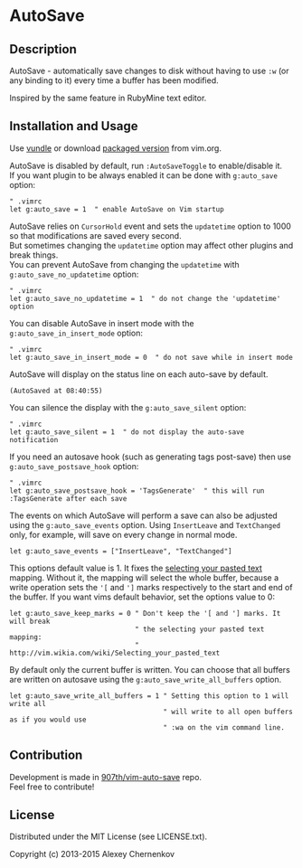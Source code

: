 # AutoSave

## Description

AutoSave - automatically save changes to disk without having to use `:w` (or any binding to it) every time a buffer has been modified.

Inspired by the same feature in RubyMine text editor.

## Installation and Usage

Use [vundle](https://github.com/gmarik/vundle) or
download [packaged version](http://www.vim.org/scripts/script.php?script_id=4521) from vim.org.

AutoSave is disabled by default, run `:AutoSaveToggle` to enable/disable it.  
If you want plugin to be always enabled it can be done with `g:auto_save` option:

```VimL
" .vimrc
let g:auto_save = 1  " enable AutoSave on Vim startup

```

AutoSave relies on `CursorHold` event and sets the `updatetime` option to 1000 so that modifications are saved every second.  
But sometimes changing the `updatetime` option may affect other plugins and break things.  
You can prevent AutoSave from changing the `updatetime` with `g:auto_save_no_updatetime` option:

```VimL
" .vimrc
let g:auto_save_no_updatetime = 1  " do not change the 'updatetime' option

```

You can disable AutoSave in insert mode with the `g:auto_save_in_insert_mode` option:

```VimL
" .vimrc
let g:auto_save_in_insert_mode = 0  " do not save while in insert mode

```

AutoSave will display on the status line on each auto-save by default.

```
(AutoSaved at 08:40:55)
```

You can silence the display with the `g:auto_save_silent` option:

```VimL
" .vimrc
let g:auto_save_silent = 1  " do not display the auto-save notification

```

If you need an autosave hook (such as generating tags post-save) then use `g:auto_save_postsave_hook` option:

```VimL
" .vimrc
let g:auto_save_postsave_hook = 'TagsGenerate'  " this will run :TagsGenerate after each save
```

The events on which AutoSave will perform a save can also be adjusted using the `g:auto_save_events` option.
Using `InsertLeave` and `TextChanged` only, for example, will save on every change in normal mode.

```.VimL
let g:auto_save_events = ["InsertLeave", "TextChanged"]
```

This options default value is 1. It fixes the [selecting your pasted
text](http://vim.wikia.com/wiki/Selecting_your_pasted_text) mapping. Without
it, the mapping will select the whole buffer, because a write operation sets
the `'[` and `']` marks respectively to the start and end of the buffer. If you
want vims default behavior, set the options value to 0:

```VimL
let g:auto_save_keep_marks = 0 " Don't keep the '[ and '] marks. It will break
                               " the selecting your pasted text mapping:
                               " http://vim.wikia.com/wiki/Selecting_your_pasted_text
```
By default only the current buffer is written. You can choose that all buffers are written on autosave using the `g:auto_save_write_all_buffers` option.

```VimL
let g:auto_save_write_all_buffers = 1 " Setting this option to 1 will write all
                                      " will write to all open buffers as if you would use
                                      " :wa on the vim command line.
```

## Contribution

Development is made in [907th/vim-auto-save](https://github.com/907th/vim-auto-save) repo.  
Feel free to contribute!

## License

Distributed under the MIT License (see LICENSE.txt).

Copyright (c) 2013-2015 Alexey Chernenkov
